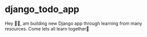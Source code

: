 # django_todo_app
Hey 👋🏻, am building new Django app through learning from many resources. Come lets all learn together🚀
